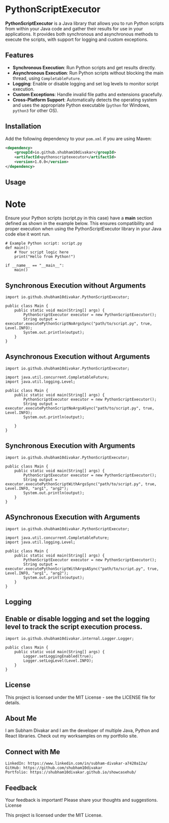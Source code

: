 # PythonScriptExecutor

**PythonScriptExecutor** is a Java library that allows you to run Python scripts from within your Java code and gather their results for use in your applications. It provides both synchronous and asynchronous methods to execute the scripts, with support for logging and custom exceptions.

## Features

- **Synchronous Execution**: Run Python scripts and get results directly.
- **Asynchronous Execution**: Run Python scripts without blocking the main thread, using `CompletableFuture`.
- **Logging**: Enable or disable logging and set log levels to monitor script execution.
- **Custom Exceptions**: Handle invalid file paths and extensions gracefully.
- **Cross-Platform Support**: Automatically detects the operating system and uses the appropriate Python executable (`python` for Windows, `python3` for other OS).

## Installation

Add the following dependency to your `pom.xml` if you are using Maven:

```xml
<dependency>
    <groupId>io.github.shubham10divakar</groupId>
    <artifactId>pythonscriptexecutor</artifactId>
    <version>1.0.0</version>
</dependency>
```

## Usage

# Note
Ensure your Python scripts (script.py in this case) have a __main__ section defined as shown in the example below. This ensures compatibility and proper execution when using the PythonScriptExecutor library in your Java code else it wont run.
```code
# Example Python script: script.py
def main():
    # Your script logic here
    print("Hello from Python!")

if __name__ == "__main__":
    main()
```

## Synchronous Execution without Arguments
```code
import io.github.shubham10divakar.PythonScriptExecutor;

public class Main {
    public static void main(String[] args) {
        PythonScriptExecutor executor = new PythonScriptExecutor();
        String output = executor.executePythonScriptNoArgsSync("path/to/script.py", true, Level.INFO);
        System.out.println(output);
    }
}
```

## Asynchronous Execution without Arguments
```code
import io.github.shubham10divakar.PythonScriptExecutor;

import java.util.concurrent.CompletableFuture;
import java.util.logging.Level;

public class Main {
    public static void main(String[] args) {
        PythonScriptExecutor executor = new PythonScriptExecutor();
        String output = executor.executePythonScriptNoArgsASync("path/to/script.py", true, Level.INFO);
        System.out.println(output);

    }
}
```

## Synchronous Execution with Arguments
```code
import io.github.shubham10divakar.PythonScriptExecutor;

public class Main {
    public static void main(String[] args) {
        PythonScriptExecutor executor = new PythonScriptExecutor();
        String output = executor.executePythonScriptWithArgsSync("path/to/script.py", true, Level.INFO, "arg1", "arg2");
        System.out.println(output);
    }
}
```

## ASynchronous Execution with Arguments
```code
import io.github.shubham10divakar.PythonScriptExecutor;

import java.util.concurrent.CompletableFuture;
import java.util.logging.Level;

public class Main {
    public static void main(String[] args) {
        PythonScriptExecutor executor = new PythonScriptExecutor();
        String output = executor.executePythonScriptWithArgsASync("path/to/script.py", true, Level.INFO, "arg1", "arg2");
        System.out.println(output);
    }
}
```

## Logging
## Enable or disable logging and set the logging level to track the script execution process.
```code
import io.github.shubham10divakar.internal.Logger.Logger;

public class Main {
    public static void main(String[] args) {
        Logger.setLoggingEnabled(true);
        Logger.setLogLevel(Level.INFO);
    }
}

```

## License
This project is licensed under the MIT License - see the LICENSE file for details.


## About Me
I am Subham Divakar and I am the developer of multiple Java, Python and React libraries.
Check out my worksamples on my portfolio site.

## Connect with Me

    LinkedIn: https://www.linkedin.com/in/subham-divakar-a7420a12a/
    GitHub: https://github.com/shubham10divakar
    Portfolio: https://shubham10divakar.github.io/showcasehub/

## Feedback

Your feedback is important! Please share your thoughts and suggestions.
License

This project is licensed under the MIT License.